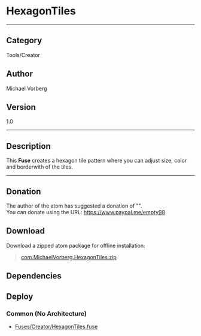 # HexagonTiles
___

## Category
Tools/Creator

## Author
Michael Vorberg

## Version
1.0

___

## Description
<p>This <b>Fuse</b> creates a hexagon tile pattern where you can adjust size, color and borderwith of the tiles.</p>

___

## Donation
The author of the atom has suggested a donation of "".  
You can donate using the URL: <a href="https://www.paypal.me/empty98">https://www.paypal.me/empty98</a>
## Download

Download a zipped atom package for offline installation:
> [com.MichaelVorberg.HexagonTiles.zip](https://gitlab.com/WeSuckLess/Reactor/-/archive/master/Reactor-master.zip?path=Atoms/com.MichaelVorberg.HexagonTiles)  

## Dependencies

## Deploy

### Common (No Architecture)

<ul>
<li><a href="https://gitlab.com/WeSuckLess/Reactor/-/blob/master/Atoms/com.MichaelVorberg.HexagonTiles/Fuses/Creator/HexagonTiles.fuse?ref_type=heads">Fuses/Creator/HexagonTiles.fuse</a></li>
</ul>
